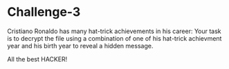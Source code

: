# Challenge-3

Cristiano Ronaldo has many hat-trick achievements in his career:
Your task is to decrypt the file using a combination of one of his hat-trick achievment year and his birth year to reveal a hidden message.

All the best HACKER!
